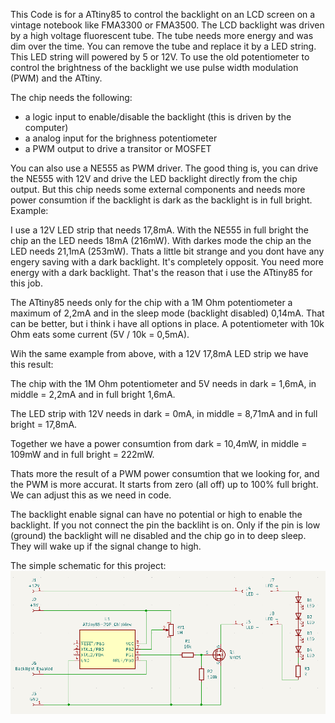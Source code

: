 This Code is for a ATtiny85 to control the backlight on an LCD screen on a vintage notebook like FMA3300 or FMA3500. The LCD backlight was driven by a high voltage fluorescent tube. The tube needs more energy and was dim over the time. You can remove the tube and replace it by a LED string. This LED string will powered by 5 or 12V. To use the old potentiometer to control the brightness of the backlight we use pulse width modulation (PWM) and the ATtiny.

The chip needs the following:
- a logic input to enable/disable the backlight (this is driven by the computer)
- a analog input for the brighness potentiometer
- a PWM output to drive a transitor or MOSFET

You can also use a NE555 as PWM driver. The good thing is, you can drive the NE555 with 12V and drive the LED backlight directly from the chip output. But this chip needs some external components and needs more power consumtion if the backlight is dark as the backlight is in full bright. Example:

I use a 12V LED strip that needs 17,8mA. With the NE555 in full bright the chip an the LED needs 18mA (216mW). With darkes mode the chip an the LED needs 21,1mA (253mW).
Thats a little bit strange and you dont have any engery saving with a dark backlight. It's completely opposit. You need more energy with a dark backlight.
That's the reason that i use the ATtiny85 for this job.


The ATtiny85 needs only for the chip with a 1M Ohm potentiometer a maximum of 2,2mA and in the sleep mode (backlight disabled) 0,14mA. That can be better, but i think i have all options in place. A potentiometer with 10k Ohm eats some current (5V / 10k = 0,5mA). 

Wih the same example from above, with a 12V 17,8mA LED strip we have this result:

The chip with the 1M Ohm potentiometer and 5V needs in dark = 1,6mA, in middle = 2,2mA and in full bright 1,6mA.

The LED strip with 12V needs in dark = 0mA, in middle = 8,71mA and in full bright = 17,8mA.

Together we have a power consumtion from dark = 10,4mW, in middle = 109mW and in full bright = 222mW.

Thats more the result of a PWM power consumtion that we looking for, and the PWM is more accurat. It starts from zero (all off) up to 100% full bright. We can adjust this as we need in code.


The backlight enable signal can have no potential or high to enable the backlight. If you not connect the pin the backliht is on. Only if the pin is low (ground) the backlight will ne disabled and the chip go in to deep sleep. They will wake up if the signal change to high.

The simple schematic for this project:
![schematics/Backlight-Schematic.png](https://github.com/Sebastian-gthb/ATtiny85-Backlight-PWM/blob/main/schematics/Backlight-Schematic.png)
